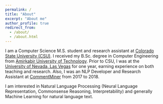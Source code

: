 ```yaml
---
permalink: /
title: "About"
excerpt: "About me"
author_profile: true
redirect_from: 
  - /about/
  - /about.html
---
```


I am a Computer Science M.S. student and research assistant at [Colorado State University (CSU)](https://www.colostate.edu). I received my B.Sc. degree in Computer Engineering from [Amirkabir University of Technology](http://aut.ac.ir/aut/). Prior to CSU, I was at the [University of Nevada, Las Vegas](https://unlv.edu) for one year, earning experience on both teaching and research. Also, I was an NLP Developer and Research Assistant at [CommentMiner](http://www.commentminer.ir/) from 2017 to 2018.

I am interested in Natural Language Processing (Neural Language Representation, Commonsense Reasoning, Interpretability) and generally Machine Learning for natural language text.
